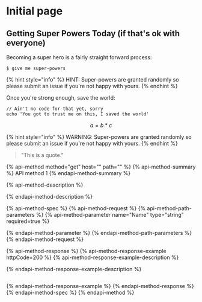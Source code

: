 # Initial page

## Getting Super Powers Today \(if that's ok with everyone\)

Becoming a super hero is a fairly straight forward process:

```text
$ give me super-powers
```

{% hint style="info" %}
HINT: Super-powers are granted randomly so please submit an issue if you're not happy with yours.
{% endhint %}

Once you're strong enough, save the world:

```text
// Ain't no code for that yet, sorry
echo 'You got to trust me on this, I saved the world'
```

$$
a = b * c
$$

{% hint style="info" %}
WARNING: Super-powers are granted randomly so please submit an issue if you're not happy with yours.
{% endhint %}

> "This is a quote."

{% api-method method="get" host="" path="" %}
{% api-method-summary %}
API method 1
{% endapi-method-summary %}

{% api-method-description %}

{% endapi-method-description %}

{% api-method-spec %}
{% api-method-request %}
{% api-method-path-parameters %}
{% api-method-parameter name="Name" type="string" required=true %}

{% endapi-method-parameter %}
{% endapi-method-path-parameters %}
{% endapi-method-request %}

{% api-method-response %}
{% api-method-response-example httpCode=200 %}
{% api-method-response-example-description %}

{% endapi-method-response-example-description %}

```

```
{% endapi-method-response-example %}
{% endapi-method-response %}
{% endapi-method-spec %}
{% endapi-method %}

